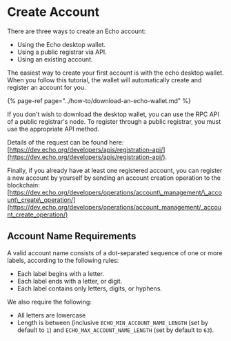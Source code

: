# Create Account

There are three ways to create an Echo account:

* Using the Echo desktop wallet.
* Using a public registrar via API.
* Using an existing account.

The easiest way to create your first account is with the echo desktop wallet. When you follow this tutorial, the wallet will automatically create and register an account for you.

{% page-ref page="../how-to/download-an-echo-wallet.md" %}

If you don't wish to download the desktop wallet, you can use the RPC API of a public registrar's node. To register through a public registrar, you must use the appropriate API method.

Details of the request can be found here: [https://dev.echo.org/developers/apis/registration-api/](https://dev.echo.org/developers/apis/registration-api/).

Finally, if you already have at least one registered account, you can register a new account by yourself by sending an account creation operation to the blockchain: [https://dev.echo.org/developers/operations/account\_management/\_account\_create\_operation/](https://dev.echo.org/developers/operations/account_management/_account_create_operation/)

## Account Name Requirements

A valid account name consists of a dot-separated sequence of one or more labels, according to the following rules:

* Each label begins with a letter.
* Each label ends with a letter, or digit.
* Each label contains only letters, digits, or hyphens.

We also require the following:

* All letters are lowercase
* Length is between \(inclusive `ECHO_MIN_ACCOUNT_NAME_LENGTH` \(set by default to `1`\) and `ECHO_MAX_ACCOUNT_NAME_LENGTH` \(set by default to `63`\).
